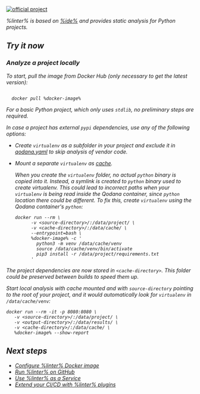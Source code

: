 [//]: # (title: Qodana for Python)

[![official project](https://jb.gg/badges/official-flat-square.svg)](https://confluence.jetbrains.com/display/ALL/JetBrains+on+GitHub)

<note>
    <p>
<include src="lib_qd.xml" include-id="eap-warning">
<var name="product" value="Qodana Python"/>
</include>
</p>
</note>

<var name="linter" value="Qodana Python"/>
<var name="ide" value="PyCharm Professional"/>

%linter% is based on [%ide%](https://www.jetbrains.com/pycharm/) and provides static analysis for Python projects.

## Try it now

### Analyze a project locally

To start, pull the image from Docker Hub (only necessary to get the latest version):

<var name="docker-image" value="jetbrains/qodana-python"/>

<code style="block" lang="shell">
  docker pull %docker-image%
</code>

For a basic Python project, which only uses `stdlib`, no preliminary steps are required.

In case a project has external `pypi` dependencies, use any of the following  options:
- Create `virtualenv` as a subfolder in your project and exclude it in [qodana.yaml](qodana-yaml.md#exclude-paths) to skip analysis of vendor code.
- Mount a separate `virtualenv` as [cache](qodana-python-docker-techs.xml#Cache+dependencies).

  When you create the `virtualenv` folder, no actual `python` binary is copied into it. Instead, a symlink is created to `python` binary used to create virtualenv. This could lead to incorrect paths when your `virtualenv` is being read inside the Qodana container, since `python` location there could be different. To fix this, create `virtualenv` using the Qodana container's `python`:

  ```shell
  docker run --rm \
        -v <source-directory>/:/data/project/ \
        -v <cache-directory>/:/data/cache/ \
        --entrypoint=bash \
        %docker-image% -c '
          python3 -m venv /data/cache/venv
          source /data/cache/venv/bin/activate
          pip3 install -r /data/project/requirements.txt
        '
  ```

The project dependencies are now stored in `<cache-directory>`. This folder could be preserved between builds to speed them up. 

Start local analysis with cache mounted and with `source-directory` pointing to the root of your project, and it would automatically look for `virtualenv` in `/data/cache/venv`:

   ```shell
   docker run --rm -it -p 8080:8080 \
      -v <source-directory>/:/data/project/ \
      -v <output-directory>/:/data/results/ \
      -v <cache-directory>/:/data/cache/ \
      %docker-image% --show-report
   ```

<p>
<include src="lib_qd.xml" include-id="show-report-command-explanation"/>
</p>

## Next steps

- <a href="qodana-python-docker-techs.xml">Configure %linter% Docker image</a>
- <a href="qodana-github-action.md">Run %linter% on GitHub</a>
- <a href="service.md">Use %linter% as a Service</a>
- <a href="ci.md">Extend your CI/CD with %linter% plugins</a>